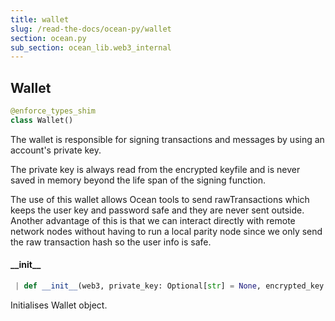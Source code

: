 ```yaml
---
title: wallet
slug: /read-the-docs/ocean-py/wallet
section: ocean.py
sub_section: ocean_lib.web3_internal
---
```

## Wallet

```python
@enforce_types_shim
class Wallet()
```

The wallet is responsible for signing transactions and messages by using an account's
private key.

The private key is always read from the encrypted keyfile and is never saved in memory beyond
the life span of the signing function.

The use of this wallet allows Ocean tools to send rawTransactions which keeps the user
key and password safe and they are never sent outside. Another advantage of this is that
we can interact directly with remote network nodes without having to run a local parity
node since we only send the raw transaction hash so the user info is safe.

#### \_\_init\_\_

```python
 | def __init__(web3, private_key: Optional[str] = None, encrypted_key: dict = None, password: Optional[str] = None, address: Optional[str] = None)
```

Initialises Wallet object.

